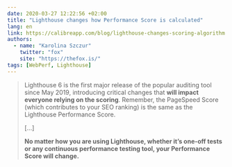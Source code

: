 ```yaml
---
date: 2020-03-27 12:22:56 +02:00
title: "Lighthouse changes how Performance Score is calculated"
lang: en
link: https://calibreapp.com/blog/lighthouse-changes-scoring-algorithm
authors:
  - name: "Karolina Szczur"
    twitter: "fox"
    site: "https://thefox.is/"
tags: [WebPerf, Lighthouse]
---
```


> Lighthouse 6 is the first major release of the popular auditing tool since May 2019, introducing critical changes that **will impact everyone relying on the scoring**. Remember, the PageSpeed Score (which contributes to your SEO ranking) is the same as the Lighthouse Performance Score.
>
> […]
>
> **No matter how you are using Lighthouse, whether it’s one-off tests or any continuous performance testing tool, your Performance Score will change.**
